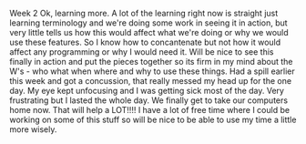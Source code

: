 Week 2
Ok, learning more.  A lot of the learning right now is straight just learning terminology and we're doing some work in seeing it in action, but very little tells us how this would affect what we're doing or why we would use these features.  So I know how to concantenate but not how it would affect any programming or why I would need it.  Will be nice to see this finally in action and put the pieces together so its firm in my mind about the W's - who what when where and why to use these things.
Had a spill earlier this week and got a concussion, that really messed my head up for the one day.  My eye kept unfocusing and I was getting sick most of the day.  Very frustrating but I lasted the whole day.  We finally get to take our computers home now.  That will help a LOT!!!!  I have a lot of free time where I could be working on some of this stuff so will be nice to be able to use my time a little more wisely.
